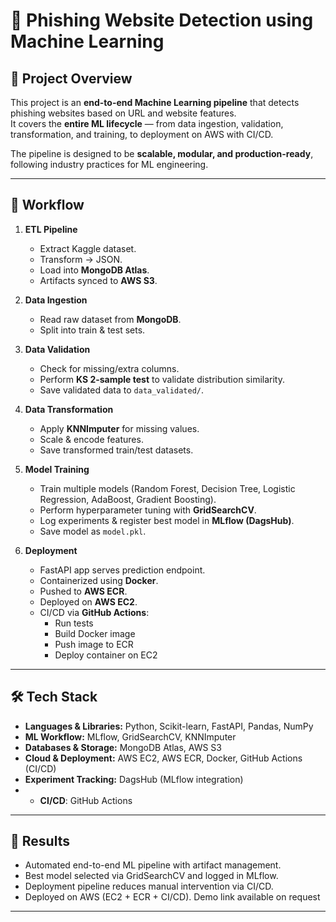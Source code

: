 # 🚀 Phishing Website Detection using Machine Learning

## 📌 Project Overview
This project is an **end-to-end Machine Learning pipeline** that detects phishing websites based on URL and website features.  
It covers the **entire ML lifecycle** — from data ingestion, validation, transformation, and training, to deployment on AWS with CI/CD.  

The pipeline is designed to be **scalable, modular, and production-ready**, following industry practices for ML engineering.

---

## 🔄 Workflow

1. **ETL Pipeline**
   - Extract Kaggle dataset.
   - Transform → JSON.
   - Load into **MongoDB Atlas**.
   - Artifacts synced to **AWS S3**.

2. **Data Ingestion**
   - Read raw dataset from **MongoDB**.
   - Split into train & test sets.

3. **Data Validation**
   - Check for missing/extra columns.
   - Perform **KS 2-sample test** to validate distribution similarity.
   - Save validated data to `data_validated/`.

4. **Data Transformation**
   - Apply **KNNImputer** for missing values.
   - Scale & encode features.
   - Save transformed train/test datasets.

5. **Model Training**
   - Train multiple models (Random Forest, Decision Tree, Logistic Regression, AdaBoost, Gradient Boosting).
   - Perform hyperparameter tuning with **GridSearchCV**.
   - Log experiments & register best model in **MLflow (DagsHub)**.
   - Save model as `model.pkl`.

6. **Deployment**
   - FastAPI app serves prediction endpoint.
   - Containerized using **Docker**.
   - Pushed to **AWS ECR**.
   - Deployed on **AWS EC2**.
   - CI/CD via **GitHub Actions**:
     - Run tests
     - Build Docker image
     - Push image to ECR
     - Deploy container on EC2

---


## 🛠️ Tech Stack
- **Languages & Libraries:** Python, Scikit-learn, FastAPI, Pandas, NumPy  
- **ML Workflow:** MLflow, GridSearchCV, KNNImputer  
- **Databases & Storage:** MongoDB Atlas, AWS S3  
- **Cloud & Deployment:** AWS EC2, AWS ECR, Docker, GitHub Actions (CI/CD)  
- **Experiment Tracking:** DagsHub (MLflow integration)
- - **CI/CD**: GitHub Actions 

---

## 🚀 Results
- Automated end-to-end ML pipeline with artifact management. 
- Best model selected via GridSearchCV and logged in MLflow.
- Deployment pipeline reduces manual intervention via CI/CD.
- Deployed on AWS (EC2 + ECR + CI/CD). Demo link available on request
 
---
